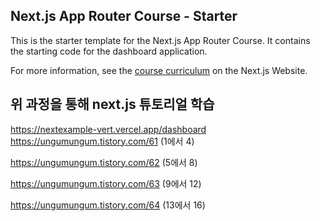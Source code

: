 ## Next.js App Router Course - Starter

This is the starter template for the Next.js App Router Course. It contains the starting code for the dashboard application.

For more information, see the [course curriculum](https://nextjs.org/learn) on the Next.js Website.

## 위 과정을 통해 next.js 튜토리얼 학습
[https://nextexample-vert.vercel.app/dashboard
](https://nextexample-vert.vercel.app/)
https://ungumungum.tistory.com/61  (1에서 4)

https://ungumungum.tistory.com/62  (5에서 8)

https://ungumungum.tistory.com/63  (9에서 12)

https://ungumungum.tistory.com/64  (13에서 16)
